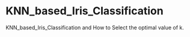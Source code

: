 # KNN_based_Iris_Classification
KNN_based_Iris_Classification and How to Select the optimal value of k.

